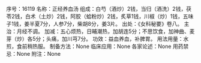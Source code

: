 序号：16119
名称：正经养血汤
组成：白芍（酒炒）2钱，当归（酒洗）2钱，茯苓2钱，白术（土炒）2钱，阿胶（蛤粉炒）2钱，炙草1钱，川椒（炒）1钱，五味子1钱，姜半夏7分，人参7分，柴胡8分，姜3片。
出处：《女科秘要》卷八。
主治：月经不调。
加减：五心烦热，日晡潮热，加胡连5分；不思饮食，加神曲、麦芽（炒）各5分；头痛，加川芎7分。
功效：益血养血，补脾胃。
用法用量：水煎，食前稍热服。
制备方法：None
临床应用：None
各家论述：None
用药禁忌：None
附注：None
